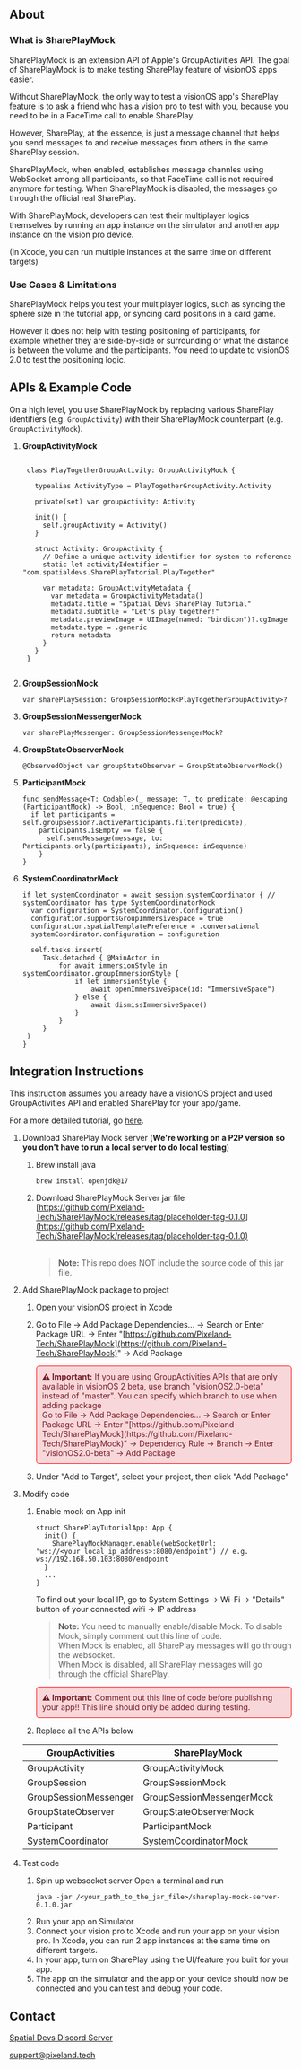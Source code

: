 ## About
### What is SharePlayMock
  SharePlayMock is an extension API of Apple's GroupActivities API. The goal of SharePlayMock is to make testing SharePlay feature of visionOS apps easier.

  Without SharePlayMock, the only way to test a visionOS app's SharePlay feature is to ask a friend who has a vision pro to test with you, because you need to be in a FaceTime call to enable SharePlay. 
  
  However, SharePlay, at the essence, is just a message channel that helps you send messages to and receive messages from others in the same SharePlay session. 
  
  SharePlayMock, when enabled, establishes message channles using WebSocket among all participants, so that FaceTime call is not required anymore for testing. When SharePlayMock is disabled, the messages go through the official real SharePlay.
  
  With SharePlayMock, developers can test their multiplayer logics themselves by running an app instance on the simulator and another app instance on the vision pro device. 
  
  (In Xcode, you can run multiple instances at the same time on different targets)

### Use Cases & Limitations
  SharePlayMock helps you test your multiplayer logics, such as syncing the sphere size in the tutorial app, or syncing card positions in a card game. 
  
  However it does not help with testing positioning of participants, for example whether they are side-by-side or surrounding or what the distance is between the volume and the participants. You need to update to visionOS 2.0 to test the positioning logic.

## APIs & Example Code

On a high level, you use SharePlayMock by replacing various SharePlay identifiers (e.g. `GroupActivity`) with their SharePlayMock counterpart (e.g. `GroupActivityMock`).

1. **GroupActivityMock**<br>
    <pre><code>
    class PlayTogetherGroupActivity: GroupActivityMock {
           
      typealias ActivityType = PlayTogetherGroupActivity.Activity
             
      private(set) var groupActivity: Activity
             
      init() {
        self.groupActivity = Activity()
      }
             
      struct Activity: GroupActivity {
        // Define a unique activity identifier for system to reference
        static let activityIdentifier = "com.spatialdevs.SharePlayTutorial.PlayTogether"
             
        var metadata: GroupActivityMetadata {
          var metadata = GroupActivityMetadata()
          metadata.title = "Spatial Devs SharePlay Tutorial"
          metadata.subtitle = "Let's play together!"
          metadata.previewImage = UIImage(named: "birdicon")?.cgImage
          metadata.type = .generic
          return metadata
        }
      }
    }
    </code></pre>
2. **GroupSessionMock**
   ```
   var sharePlaySession: GroupSessionMock<PlayTogetherGroupActivity>?
   ```
3. **GroupSessionMessengerMock**
    ```
    var sharePlayMessenger: GroupSessionMessengerMock?
    ```
4. **GroupStateObserverMock**
    ```
    @ObservedObject var groupStateObserver = GroupStateObserverMock()
    ```
5. **ParticipantMock**
     ```
     func sendMessage<T: Codable>(_ message: T, to predicate: @escaping (ParticipantMock) -> Bool, inSequence: Bool = true) {
       if let participants = self.groupSession?.activeParticipants.filter(predicate),
         participants.isEmpty == false {
           self.sendMessage(message, to: Participants.only(participants), inSequence: inSequence)
         }
     }
     ```
6. **SystemCoordinatorMock**
     ```
     if let systemCoordinator = await session.systemCoordinator { // systemCoordinator has type SystemCoordinatorMock
       var configuration = SystemCoordinator.Configuration()
       configuration.supportsGroupImmersiveSpace = true
       configuration.spatialTemplatePreference = .conversational
       systemCoordinator.configuration = configuration
       
       self.tasks.insert(
          Task.detached { @MainActor in
              for await immersionStyle in systemCoordinator.groupImmersionStyle {
                  if let immersionStyle {
                      await openImmersiveSpace(id: "ImmersiveSpace")
                  } else {
                      await dismissImmersiveSpace()
                  }
              }
          }
      )
     }
     ```

## Integration Instructions
This instruction assumes you already have a visionOS project and used GroupActivities API and enabled SharePlay for your app/game.

For a more detailed tutorial, go [here](https://medium.com/@xinyichen0321/the-easiest-way-to-test-shareplay-on-visionos-apps-7bf8a1753d8e).

1. Download SharePlay Mock server (**We're working on a P2P version so you don't have to run a local server to do local testing**)
   1. Brew install java <br>
       ```
       brew install openjdk@17
       ```
   2. Download SharePlayMock Server jar file <br>
     [https://github.com/Pixeland-Tech/SharePlayMock/releases/tag/placeholder-tag-0.1.0](https://github.com/Pixeland-Tech/SharePlayMock/releases/tag/placeholder-tag-0.1.0) <br><br>
       > **Note:**
       > This repo does NOT include the source code of this jar file.
2. Add SharePlayMock package to project
   1. Open your visionOS project in Xcode
   2. Go to File -> Add Package Dependencies... -> Search or Enter Package URL -> Enter "[https://github.com/Pixeland-Tech/SharePlayMock](https://github.com/Pixeland-Tech/SharePlayMock)" -> Add Package

      <div style="border: 1px solid red; padding: 10px; background-color: #f8d7da; color: #721c24; border-radius: 5px;">
        <strong>⚠️ Important:</strong>  
        If you are using GroupActivities APIs that are only available in visionOS 2 beta, use branch "visionOS2.0-beta" instead of "master". You can specify which branch to use when adding package <br>
        Go to File -> Add Package Dependencies... -> Search or Enter Package URL -> Enter "[https://github.com/Pixeland-Tech/SharePlayMock](https://github.com/Pixeland-Tech/SharePlayMock)" -> Dependency Rule -> Branch -> Enter "visionOS2.0-beta" -> Add Package
      </div>

   3. Under "Add to Target", select your project, then click "Add Package"
3. Modify code
   1. Enable mock on App init
      ```
      struct SharePlayTutorialApp: App {
        init() {
          SharePlayMockManager.enable(webSocketUrl: "ws://<your_local_ip_address>:8080/endpoint") // e.g. ws://192.168.50.103:8080/endpoint
        }
        ...
      }
      ```
      To find out your local IP, go to System Settings -> Wi-Fi -> "Details" button of your connected wifi -> IP address
      
      > **Note:**
      > You need to manually enable/disable Mock. To disable Mock, simply comment out this line of code. <br>
      > When Mock is enabled, all SharePlay messages will go through the websocket. <br>
      > When Mock is disabled, all SharePlay messages will go through the official SharePlay.
      <div style="border: 1px solid red; padding: 10px; background-color: #f8d7da; color: #721c24; border-radius: 5px;">
        <strong>⚠️ Important:</strong> Comment out this line of code before publishing your app!! This line should only be added during testing.
      </div>
   3. Replace all the APIs below

   |GroupActivities|SharePlayMock|
   |---------------|-------------|
   |GroupActivity|GroupActivityMock|
   |GroupSession|GroupSessionMock|
   |GroupSessionMessenger|GroupSessionMessengerMock|
   |GroupStateObserver|GroupStateObserverMock|
   |Participant|ParticipantMock|
   |SystemCoordinator|SystemCoordinatorMock|
5. Test code
   1. Spin up websocket server
      Open a terminal and run
      ```
      java -jar /<your_path_to_the_jar_file>/shareplay-mock-server-0.1.0.jar
      ```
   2. Run your app on Simulator
   3. Connect your vision pro to Xcode and run your app on your vision pro.
      In Xcode, you can run 2 app instances at the same time on different targets.
   4. In your app, turn on SharePlay using the UI/feature you built for your app.
   5. The app on the simulator and the app on your device should now be connected and you can test and debug your code.

## Contact
[Spatial Devs Discord Server](https://discord.gg/GhHyZjwBYh)

[support@pixeland.tech](mailto:support@pixeland.tech)
      
   
